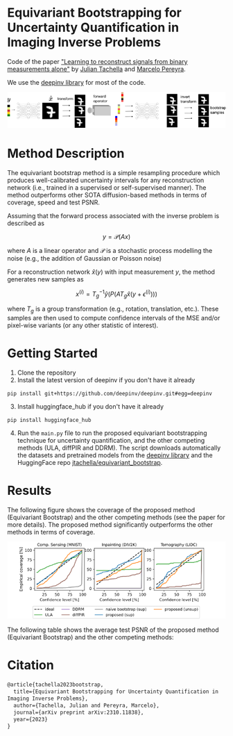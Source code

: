 # Equivariant Bootstrapping for Uncertainty Quantification in Imaging Inverse Problems

Code of the paper
["Learning to reconstruct signals from binary measurements alone"](https://arxiv.org/abs/2303.08691) by [Julian Tachella](https://tachella.github.io/)
and [Marcelo Pereyra](https://www.macs.hw.ac.uk/~mp71/about.html).

We use the [deepinv library](https://deepinv.github.io/deepinv/)
for most of the code.


![image info](./bootstrap_schematic.png)


# Method Description

The equivariant bootstrap method is a simple resampling procedure which produces well-calibrated uncertainty intervals 
for any reconstruction network (i.e., trained in a supervised or self-supervised manner). The method outperforms other 
SOTA diffusion-based methods in terms of coverage, speed and test PSNR.

Assuming that the forward process associated with the inverse problem is described as 

$$
y = \mathcal{P}(Ax)
$$

where $A$ is a linear operator and $\mathcal{P}$ is a stochastic process modelling the noise 
(e.g., the addition of Gaussian or Poisson noise)

For a reconstruction network $\hat{x}(y)$ with input measurement $y$, the method generates new samples as

$$
x^{(i)} = T_g^{-1}\hat{y}\left(P(AT_g\hat{x}(y + \epsilon^{(i)}))\right)
$$

where $T_g$ is a group transformation (e.g., rotation, translation, etc.). These samples are then used to compute 
confidence intervals of the MSE and/or pixel-wise variants (or any other statistic of interest).

# Getting Started
1. Clone the repository
2. Install the latest version of deepinv if you don't have it already
```
pip install git+https://github.com/deepinv/deepinv.git#egg=deepinv
```
3. Install huggingface_hub if you don't have it already
```
pip install huggingface_hub
```
4. Run the `main.py` file to run the proposed equivariant bootstrapping technique for uncertainty quantification, and
the other competing methods (ULA, diffPIR and DDRM). The script downloads automatically the datasets and pretrained models from the [deepinv library](https://deepinv.github.io/deepinv/)
and the HuggingFace repo [jtachella/equivariant_bootstrap](https://huggingface.co/jtachella/equivariant_bootstrap).

# Results
The following figure shows the coverage of the proposed method (Equivariant Bootstrap) and the other competing methods
(see the paper for more details). The proposed method significantly outperforms the other methods in terms of coverage. 

![image info](./coverage.png)

The following table shows the average test PSNR of the proposed method (Equivariant Bootstrap) and the other competing methods:


# Citation
```
@article{tachella2023bootstrap,
  title={Equivariant Bootstrapping for Uncertainty Quantification in Imaging Inverse Problems},
  author={Tachella, Julian and Pereyra, Marcelo},
  journal={arXiv preprint arXiv:2310.11838},
  year={2023}
}
```